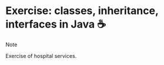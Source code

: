 # **Exercise: classes, inheritance, interfaces in Java** ☕

> [!NOTE]
> Exercise of hospital services.
